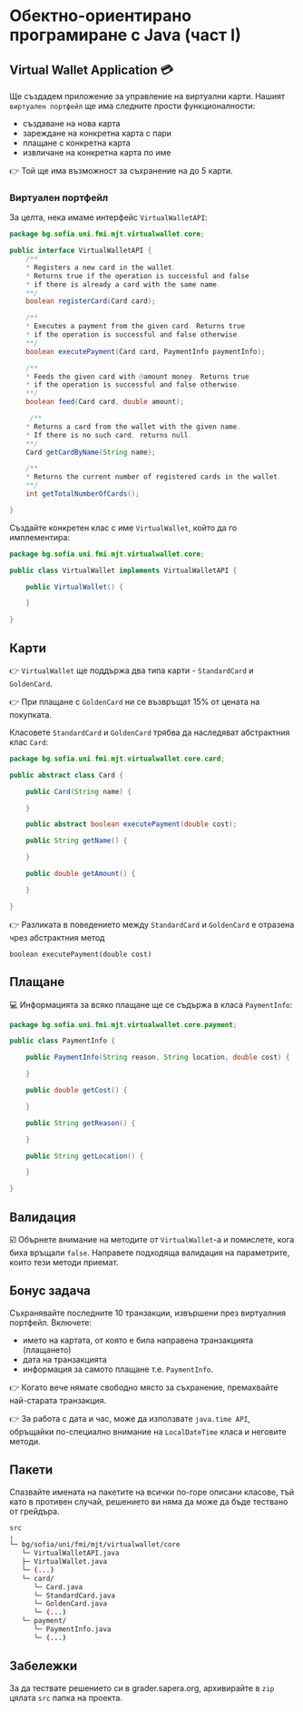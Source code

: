 # Обектно-ориентирано програмиране с Java (част I)

## Virtual Wallet Application :credit_card:

Ще създадем приложение за управление на виртуални карти.
Нашият `виртуален портфейл` ще има следните прости функционалности:
- създаване на нова карта
- зареждане на конкретна карта с пари
- плащане с конкретна карта
- извличане на конкретна карта по име

:point_right: Той ще има възможност за съхранение на до 5 карти.

### Виртуален портфейл

За целта, нека имаме интерфейс `VirtualWalletAPI`:

```java
package bg.sofia.uni.fmi.mjt.virtualwallet.core;

public interface VirtualWalletAPI {
    /**
    * Registers a new card in the wallet.
    * Returns true if the operation is successful and false
    * if there is already a card with the same name.
    **/
    boolean registerCard(Card card);

    /**
    * Executes a payment from the given card. Returns true
    * if the operation is successful and false otherwise.
    **/
    boolean executePayment(Card card, PaymentInfo paymentInfo);

    /**
    * Feeds the given card with @amount money. Returns true
    * if the operation is successful and false otherwise.
    **/
    boolean feed(Card card, double amount);

     /**
    * Returns a card from the wallet with the given name.
    * If there is no such card, returns null.
    **/
    Card getCardByName(String name);

    /**
    * Returns the current number of registered cards in the wallet.
    **/
    int getTotalNumberOfCards();

}
```

Създайте конкретен клас с име `VirtualWallet`, който да го имплементира:

```java
package bg.sofia.uni.fmi.mjt.virtualwallet.core;

public class VirtualWallet implements VirtualWalletAPI {

    public VirtualWallet() {

    }

}
```
## Карти

:point_right: `VirtualWallet` ще поддържа два типа карти - `StandardCard` и `GoldenCard`.

:point_right: При плащане с `GoldenCard` ни се възвръщат 15% от цената на покупката.

Класовете `StandardCard` и `GoldenCard` трябва да наследяват абстрактния клас `Card`:

```java
package bg.sofia.uni.fmi.mjt.virtualwallet.core.card;

public abstract class Card {

    public Card(String name) {

    }

    public abstract boolean executePayment(double cost);

    public String getName() {

    }

    public double getAmount() {

    }

}
```

:point_right: Разликата в поведението между `StandardCard` и `GoldenCard` е отразена
чрез абстрактния метод <br>

   `boolean executePayment(double cost)`

## Плащане

:computer: Информацията за всяко плащане ще се съдържа в класа `PaymentInfo`:

```java
package bg.sofia.uni.fmi.mjt.virtualwallet.core.payment;

public class PaymentInfo {

    public PaymentInfo(String reason, String location, double cost) {

    }

    public double getCost() {

    }

    public String getReason() {

    }

    public String getLocation() {

    }

}
```

## Валидация

:ballot_box_with_check: Обърнете внимание на методите от `VirtualWallet`-a и помислете, кога биха връщали `false`. Направете подходяща валидация на параметрите, които тези методи приемат.

## Бонус задача

Съхранявайте последните 10 транзакции, извършени през виртуалния портфейл. Включете:
- името на картата, от която е била направена транзакцията (плащането)
- дата на транзакцията
- информация за самото плащане т.е. `PaymentInfo`.

:point_right: Когато вече нямате свободно място за съхранение, премахвайте най-старата транзакция.

:point_right: За работа с дата и час, може да използвате `java.time API`, обръщайки по-специално внимание на `LocalDateTime` класа и неговите методи.

## Пакети

Спазвайте имената на пакетите на всички по-горе описани класове, тъй като в противен случай, решението ви няма да може да бъде тествано от грейдъра.

```bash
src
╷
└─ bg/sofia/uni/fmi/mjt/virtualwallet/core
   └─ VirtualWalletAPI.java
   ├─ VirtualWallet.java
   └─ (...)
   └─ card/
      └─ Card.java
      └─ StandardCard.java
      └─ GoldenCard.java
      └─ (...)
   └─ payment/
      └─ PaymentInfo.java
      └─ (...)
```

## Забележки

За да тествате решението си в grader.sapera.org, архивирайте в `zip` цялата `src` папка на проекта.
